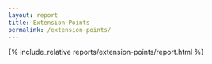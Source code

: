 ```yaml
---
layout: report
title: Extension Points
permalink: /extension-points/
---
```


{% include_relative reports/extension-points/report.html %}
